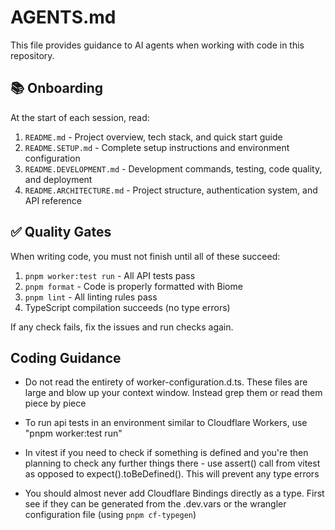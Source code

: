 # AGENTS.md

This file provides guidance to AI agents when working with code in this repository.

## 📚 Onboarding

At the start of each session, read:
1. `README.md` - Project overview, tech stack, and quick start guide
2. `README.SETUP.md` - Complete setup instructions and environment configuration
3. `README.DEVELOPMENT.md` - Development commands, testing, code quality, and deployment
4. `README.ARCHITECTURE.md` - Project structure, authentication system, and API reference

## ✅ Quality Gates

When writing code, you must not finish until all of these succeed:

1. `pnpm worker:test run` - All API tests pass
2. `pnpm format` - Code is properly formatted with Biome
3. `pnpm lint` - All linting rules pass
4. TypeScript compilation succeeds (no type errors)

If any check fails, fix the issues and run checks again.

## Coding Guidance

- Do not read the entirety of worker-configuration.d.ts. These files are large and blow up your context window. Instead grep them or read them piece by piece

- To run api tests in an environment similar to Cloudflare Workers, use "pnpm worker:test run"

- In vitest if you need to check if something is defined and you're then planning to check any further things there - use assert() call from vitest as opposed to expect(<thing>).toBeDefined(). This will prevent any type errors

- You should almost never add Cloudflare Bindings directly as a type. First see if they can be generated from the .dev.vars or the wrangler configuration file (using `pnpm cf-typegen`)
